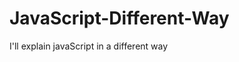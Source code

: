                                                                     
# JavaScript-Different-Way
I'll explain javaScript in a different way       
  









